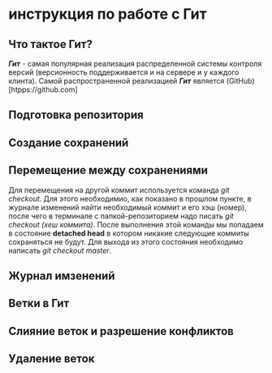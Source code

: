 # инструкция по работе с Гит

## Что тактое Гит?
***Гит*** - самая популярная реализация распределенной системы контроля версий (версионность поддерживается и на сервере и у каждого клинта). Самой распространенной реализацией ***Гит*** является (GitHub)[htpps://github.com]
## Подготовка репозитория

## Создание сохранений

## Перемещение между сохранениями
Для перемещения на другой коммит используется команда *git checkout*. Для этого необходимио, как показано в прошлом пункте, в журнале изменений найти необходимый коммит и его хэш (номер), после чего в терминале с папкой-репозиторием надо писать *git checkout (хеш коммита)*. После выполнения этой команды мы попадаем в состояние **detached head** в котором никакие следующие коммиты сохраняться не будут. Для выхода из этого состояния необходимо написать *git checkout master*.
## Журнал имзенений

## Ветки в Гит

## Слияние веток и разрешение конфликтов

## Удаление веток